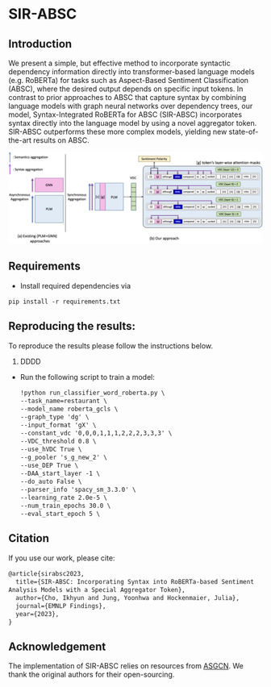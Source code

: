 # SIR-ABSC
## Introduction
We present a simple, but effective method to incorporate syntactic  dependency information  directly into transformer-based language models (e.g. RoBERTa) for tasks such as Aspect-Based Sentiment Classification (ABSC), where the desired  output depends on specific input tokens. In contrast to prior approaches to ABSC that capture syntax by combining language models with graph neural networks over dependency trees, our model, Syntax-Integrated RoBERTa for ABSC (SIR-ABSC) incorporates syntax directly into the language model by using a novel aggregator token. SIR-ABSC outperforms these more complex models, yielding new  state-of-the-art results on ABSC. 

<img src="Overall.png" width="600"> 
  
## Requirements
* Install required dependencies via
```
pip install -r requirements.txt
```

## Reproducing the results:
To reproduce the results please follow the instructions below.
                                                                                      
  1. DDDD

* Run the following script to train a model:
    ```
    !python run_classifier_word_roberta.py \
    --task_name=restaurant \
    --model_name roberta_gcls \
    --graph_type 'dg' \
    --input_format 'gX' \
    --constant_vdc '0,0,0,1,1,1,2,2,2,3,3,3' \
    --VDC_threshold 0.8 \
    --use_hVDC True \
    --g_pooler 's_g_new_2' \
    --use_DEP True \
    --DAA_start_layer -1 \
    --do_auto False \
    --parser_info 'spacy_sm_3.3.0' \
    --learning_rate 2.0e-5 \
    --num_train_epochs 30.0 \
    --eval_start_epoch 5 \
    ```

## Citation
If you use our work, please cite:
```
@article{sirabsc2023,
  title={SIR-ABSC: Incorporating Syntax into RoBERTa-based Sentiment Analysis Models with a Special Aggregator Token},
  author={Cho, Ikhyun and Jung, Yoonhwa and Hockenmaier, Julia},
  journal={EMNLP Findings},
  year={2023},
}
```
## Acknowledgement

The implementation of SIR-ABSC relies on resources from [ASGCN](https://github.com/GeneZC/ASGCN). We thank the original authors for their open-sourcing.
